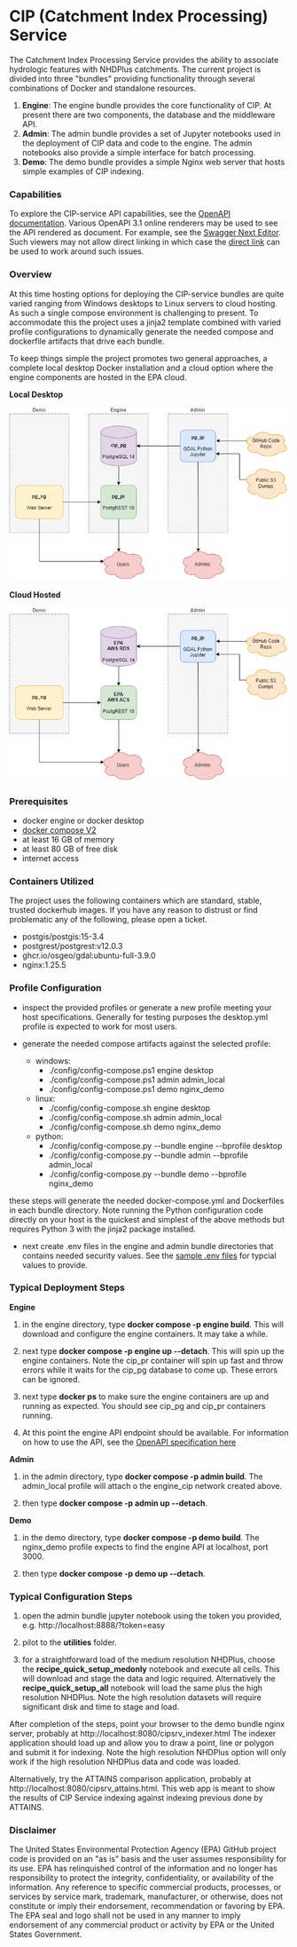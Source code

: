 # CIP (Catchment Index Processing) Service

The Catchment Index Processing Service provides the ability to associate hydrologic features with NHDPlus catchments. The current project is divided into three "bundles" providing functionality through several combinations of Docker and standalone resources.

1. **Engine**: The engine bundle provides the core functionality of CIP.  At present there are two components, the database and the middleware API.
2. **Admin**: The admin bundle provides a set of Jupyter notebooks used in the deployment of CIP data and code to the engine.  The admin notebooks also provide a simple interface for batch processing.
3. **Demo**: The demo bundle provides a simple Nginx web server that hosts simple examples of CIP indexing.

### Capabilities

To explore the CIP-service API capabilities, see the [OpenAPI documentation](docs/openapi.yml).  Various OpenAPI 3.1 online renderers may be used to see the API rendered as document. For example, see the [Swagger Next Editor](https://editor-next.swagger.io/?spec=https://raw.githubusercontent.com/USEPA/CIP-service/main/docs/openapi.yml). Such viewers may not allow direct linking in which case the [direct link](https://raw.githubusercontent.com/USEPA/CIP-service/main/docs/openapi.yml) can be used to work around such issues.

### Overview

At this time hosting options for deploying the CIP-service bundles are quite varied ranging from Windows desktops to Linux servers to cloud hosting.  As such a single compose environment is challenging to present.  To accommodate this the project uses a jinja2 template combined with varied profile configurations to dynamically generate the needed compose and dockerfile artifacts that drive each bundle.  

To keep things simple the project promotes two general approaches, a complete local desktop Docker installation and a cloud option where the engine components are hosted in the EPA cloud. 

__Local Desktop__

![Local Desktop](docs/architecture_local.drawio.png)

__Cloud Hosted__

![Cloud-Hosted](docs/architecture_cloud.drawio.png)

### Prerequisites

- docker engine or docker desktop
- [docker compose V2](https://docs.docker.com/compose/)
- at least 16 GB of memory
- at least 80 GB of free disk
- internet access

### Containers Utilized

The project uses the following containers which are standard, stable, trusted dockerhub images.  If you have any reason to distrust or find problematic any of the following, please open a ticket.

- postgis/postgis:15-3.4
- postgrest/postgrest:v12.0.3
- ghcr.io/osgeo/gdal:ubuntu-full-3.9.0
- nginx:1.25.5

### Profile Configuration

- inspect the provided profiles or generate a new profile meeting your host specifications.  Generally for testing purposes the desktop.yml profile is expected to work for most users.

- generate the needed compose artifacts against the selected profile:
  - windows: 
    - ./config/config-compose.ps1 engine desktop
    - ./config/config-compose.ps1 admin admin_local
    - ./config/config-compose.ps1 demo nginx_demo
  - linux:   
    - ./config/config-compose.sh  engine desktop
    - ./config/config-compose.sh  admin admin_local
    - ./config/config-compose.sh  demo nginx_demo
  - python:  
    - ./config/config-compose.py --bundle engine --bprofile desktop
    - ./config/config-compose.py --bundle admin  --bprofile admin_local
    - ./config/config-compose.py --bundle demo   --bprofile nginx_demo
  
these steps will generate the needed docker-compose.yml and Dockerfiles in each bundle directory.  Note running the Python configuration code directly on your host is the quickest and simplest of the above methods but requires Python 3 with the jinja2 package installed.

- next create .env files in the engine and admin bundle directories that contains needed security values.  See the [sample .env files](/engine/env.example) for typcial values to provide.

### Typical Deployment Steps

__Engine__

1. in the engine directory, type **docker compose -p engine build**.  This will download and configure the engine containers.  It may take a while.

2. next type **docker compose -p engine up --detach**.  This will spin up the engine containers.  Note the cip_pr container will spin up fast and throw errors while it waits for the cip_pg database to come up.  These errors can be ignored.

3. next type **docker ps** to make sure the engine containers are up and running as expected.  You should see cip_pg and cip_pr containers running.

4. At this point the engine API endpoint should be available.  For information on how to use the API, see the [OpenAPI specification here](https://petstore.swagger.io/?url=https://raw.githubusercontent.com/USEPA/CIP-service/main/docs/openapi.yml)

__Admin__

1. in the admin directory, type **docker compose -p admin build**.  The admin_local profile will attach o the engine_cip network created above.  

2. then type **docker compose -p admin up --detach**.

__Demo__

1. in the demo directory, type **docker compose -p demo build**. The nginx_demo profile expects to find the engine API at localhost, port 3000.

2. then type **docker compose -p demo up --detach**. 

### Typical Configuration Steps

1. open the admin bundle jupyter notebook using the token you provided, e.g. http://localhost:8888/?token=easy

2. pilot to the **utilities** folder.

3. for a straightforward load of the medium resolution NHDPlus, choose the **recipe_quick_setup_medonly** notebook and execute all cells.  This will download and stage the data and logic required.  Alternatively the **recipe_quick_setup_all** notebook will load the same plus the high resolution NHDPlus.  Note the high resolution datasets will require significant disk and time to stage and load.

After completion of the steps, point your browser to the demo bundle nginx server, probably at http://localhost:8080/cipsrv_indexer.html
The indexer application should load up and allow you to draw a point, line or polygon and submit it for indexing.  Note the high resolution NHDPlus option will only work if the high resolution NHDPlus data and code was loaded.

Alternatively, try the ATTAINS comparison application, probably at http://localhost:8080/cipsrv_attains.html.  This web app is meant to show the results of CIP Service indexing against indexing previous done by ATTAINS.

### Disclaimer

The United States Environmental Protection Agency (EPA) GitHub project code is provided on an "as is" basis and the user assumes responsibility for its use. EPA has relinquished control of the information and no longer has responsibility to protect the integrity, confidentiality, or availability of the information. Any reference to specific commercial products, processes, or services by service mark, trademark, manufacturer, or otherwise, does not constitute or imply their endorsement, recommendation or favoring by EPA. The EPA seal and logo shall not be used in any manner to imply endorsement of any commercial product or activity by EPA or the United States Government.
